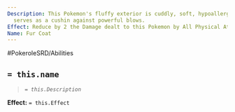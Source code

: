 ```yaml
---
Description: This Pokemon's fluffy exterior is cuddly, soft, hypoallergenic, and also
  serves as a cushin against powerful blows.
Effect: Reduce by 2 the Damage dealt to this Pokemon by All Physical Attacks.
Name: Fur Coat
---
```


#PokeroleSRD/Abilities

## `= this.name`

> *`= this.Description`*

**Effect:** `= this.Effect`
